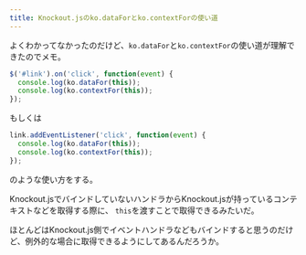 ```yaml
---
title: Knockout.jsのko.dataForとko.contextForの使い道
---
```

よくわかってなかったのだけど、`ko.dataFor`と`ko.contextFor`の使い道が理解できたのでメモ。

```js
$('#link').on('click', function(event) {
  console.log(ko.dataFor(this));
  console.log(ko.contextFor(this));
});
```

もしくは

```js
link.addEventListener('click', function(event) {
  console.log(ko.dataFor(this));
  console.log(ko.contextFor(this));
});
```

のような使い方をする。

Knockout.jsでバインドしていないハンドラからKnockout.jsが持っているコンテキストなどを取得する際に、
`this`を渡すことで取得できるみたいだ。

ほとんどはKnockout.js側でイベントハンドラなどもバインドすると思うのだけど、例外的な場合に取得できるようにしてあるんだろうか。
